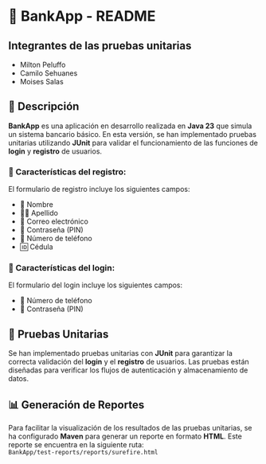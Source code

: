 # 💼 BankApp - README

## Integrantes de las pruebas unitarias
- Milton Peluffo
- Camilo Sehuanes
- Moises Salas

## 📝 Descripción

**BankApp** es una aplicación en desarrollo realizada en **Java 23** que simula un sistema bancario básico. En esta versión, se han implementado pruebas unitarias utilizando **JUnit** para validar el funcionamiento de las funciones de **login** y **registro** de usuarios.

### 🧾 Características del registro:
El formulario de registro incluye los siguientes campos:
- 🧑 Nombre
- 🧑‍🦰 Apellido
- 📧 Correo electrónico
- 🔐 Contraseña (PIN)
- 📱 Número de teléfono
- 🆔 Cédula

### 🧾 Características del login:
El formulario del login incluye los siguientes campos:
- 📱 Número de teléfono
- 🔐 Contraseña (PIN)

## 🧪 Pruebas Unitarias

Se han implementado pruebas unitarias con **JUnit** para garantizar la correcta validación del **login** y el **registro** de usuarios. Las pruebas están diseñadas para verificar los flujos de autenticación y almacenamiento de datos.

## 📊 Generación de Reportes

Para facilitar la visualización de los resultados de las pruebas unitarias, se ha configurado **Maven** para generar un reporte en formato **HTML**. Este reporte se encuentra en la siguiente ruta:  
`BankApp/test-reports/reports/surefire.html`
